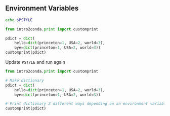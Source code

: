 

## Environment Variables

```bash
echo $PSTYLE
```

```python
from intro2conda.print import customprint

pdict = dict(
    hello=dict(princeton=1, USA=2, world=3), 
    bye=dict(princeton=1, USA=2, world=3))
customprint(pdict)
```

Update `PSTYLE` and run again

```python
from intro2conda.print import customprint

# Make dictionary
pdict = dict(
    hello=dict(princeton=1, USA=2, world=3), 
    bye=dict(princeton=1, USA=2, world=3))

# Print dictionary 2 different ways depending on an environment variable
customprint(pdict)
```

